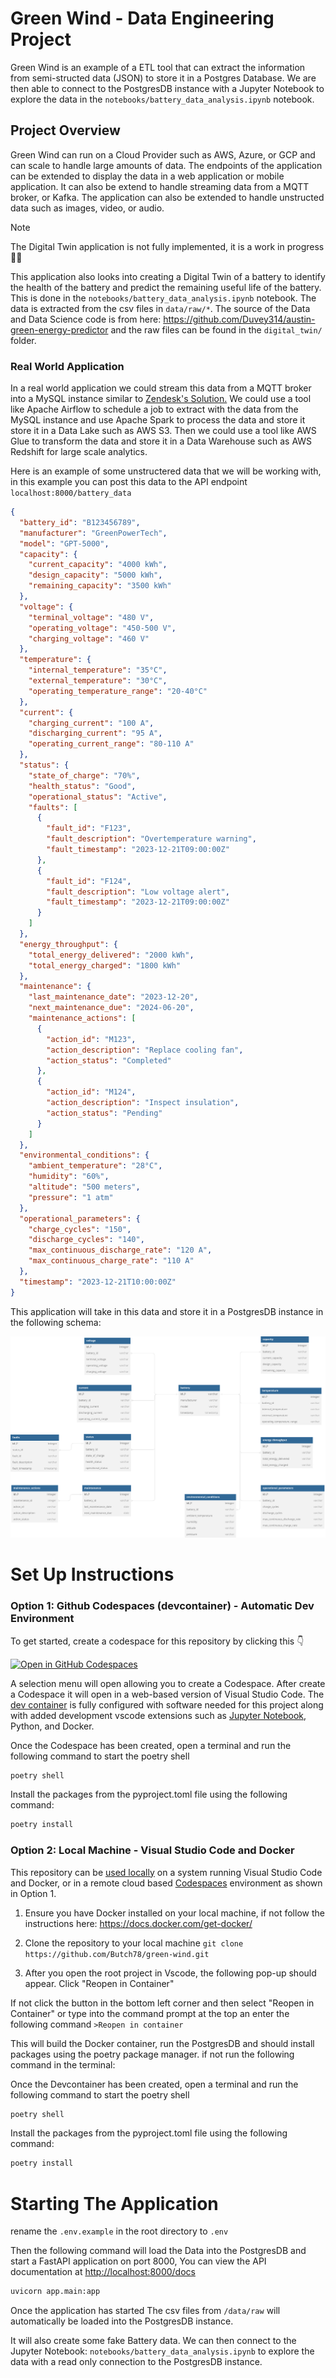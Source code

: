 # Green Wind - Data Engineering Project

Green Wind is an example of a ETL tool that can extract the information from semi-structed data (JSON) to store it in a Postgres Database. We are then able to connect to the PostgresDB instance with a Jupyter Notebook to explore the data in the ```notebooks/battery_data_analysis.ipynb``` notebook. 

## Project Overview

Green Wind can run on a Cloud Provider such as AWS, Azure, or GCP and can scale to handle large amounts of data. The endpoints of the application can be extended to display the data in a web application or mobile application. It can also be extend to handle streaming data from a MQTT broker, or Kafka. The application can also be extended to handle unstructed data such as images, video, or audio. 

> [!NOTE]
> The Digital Twin application is not fully implemented, it is a work in progress 👷‍♂️

This application also looks into creating a Digital Twin of a battery to identify the health of the battery and predict the remaining useful life of the battery. This is done in the ```notebooks/battery_data_analysis.ipynb``` notebook. The data is extracted from the csv files in ```data/raw/*```. The source of the Data and Data Science code is from here:
https://github.com/Duvey314/austin-green-energy-predictor and the raw files can be found in the ```digital_twin/``` folder.


### Real World Application

In a real world application we could stream this data from a MQTT broker into a MySQL instance similar to [Zendesk's Solution.](https://www.infoq.com/news/2023/12/zendesk-dynamodb-mysql-s3-cost/) We could use a tool like Apache Airflow to schedule a job to extract with the data from the MySQL instance and use Apache Spark to process the data and store it store it in a Data Lake such as AWS S3. Then we could use a tool like AWS Glue to transform the data and store it in a Data Warehouse such as AWS Redshift for large scale analytics. 






Here is an example of some unstructered data that we will be working with, in this example you can post this data to the API endpoint ```localhost:8000/battery_data```


```json
{
  "battery_id": "B123456789",
  "manufacturer": "GreenPowerTech",
  "model": "GPT-5000",
  "capacity": {
    "current_capacity": "4000 kWh",
    "design_capacity": "5000 kWh",
    "remaining_capacity": "3500 kWh"
  },
  "voltage": {
    "terminal_voltage": "480 V",
    "operating_voltage": "450-500 V",
    "charging_voltage": "460 V"
  },
  "temperature": {
    "internal_temperature": "35°C",
    "external_temperature": "30°C",
    "operating_temperature_range": "20-40°C"
  },
  "current": {
    "charging_current": "100 A",
    "discharging_current": "95 A",
    "operating_current_range": "80-110 A"
  },
  "status": {
    "state_of_charge": "70%",
    "health_status": "Good",
    "operational_status": "Active",
    "faults": [
      {
        "fault_id": "F123",
        "fault_description": "Overtemperature warning",
        "fault_timestamp": "2023-12-21T09:00:00Z"
      },
      {
        "fault_id": "F124",
        "fault_description": "Low voltage alert",
        "fault_timestamp": "2023-12-21T09:00:00Z"
      }
    ]
  },
  "energy_throughput": {
    "total_energy_delivered": "2000 kWh",
    "total_energy_charged": "1800 kWh"
  },
  "maintenance": {
    "last_maintenance_date": "2023-12-20",
    "next_maintenance_due": "2024-06-20",
    "maintenance_actions": [
      {
        "action_id": "M123",
        "action_description": "Replace cooling fan",
        "action_status": "Completed"
      },
      {
        "action_id": "M124",
        "action_description": "Inspect insulation",
        "action_status": "Pending"
      }
    ]
  },
  "environmental_conditions": {
    "ambient_temperature": "28°C",
    "humidity": "60%",
    "altitude": "500 meters",
    "pressure": "1 atm"
  },
  "operational_parameters": {
    "charge_cycles": "150",
    "discharge_cycles": "140",
    "max_continuous_discharge_rate": "120 A",
    "max_continuous_charge_rate": "110 A"
  },
  "timestamp": "2023-12-21T10:00:00Z"
}
```
This application will take in this data and store it in a PostgresDB instance in the following schema:

![Database UML Diagram](./app/schema/green-wind.svg)





# Set Up Instructions

### Option 1: Github Codespaces (devcontainer) - Automatic Dev Environment

To get started, create a codespace for this repository by clicking this 👇

[![Open in GitHub Codespaces](https://github.com/codespaces/badge.svg)](https://github.com/codespaces/new?hide_repo_select=true&ref=main&repo=733376401&skip_quickstart=true&machine=standardLinux32gb&devcontainer_path=.devcontainer%2Fdevcontainer.json&geo=EuropeWest)

A selection menu will open allowing you to create a Codespace. After create a Codespace it  will open in a web-based version of Visual Studio Code. The [dev container](.devcontainer/devcontainer.json) is fully configured with software needed for this project along with added development vscode extensions such as [Jupyter Notebook](https://marketplace.visualstudio.com/items?itemName=ms-toolsai.jupyter), Python, and Docker.

Once the Codespace has been created, open a terminal and run the following command to start the poetry shell 

```bash
poetry shell
```
Install the packages from the pyproject.toml file using the following command:

```bash
poetry install
```

### Option 2: Local Machine - Visual Studio Code and Docker

This repository can be [used locally](https://code.visualstudio.com/docs/devcontainers/tutorial) on a system running Visual Studio Code and Docker, or in a remote cloud based [Codespaces](https://github.com/features/codespaces) environment as shown in Option 1.

1. Ensure you have Docker installed on your local machine, if not follow the instructions here: <https://docs.docker.com/get-docker/>

2. Clone the repository to your local machine
   ```git clone https://github.com/Butch78/green-wind.git```

3. After you open the root project in Vscode, the following pop-up should appear. Click "Reopen in Container"

If not click the button in the bottom left corner and then select "Reopen in Container" or type into the command prompt at the top an enter the following command ```>Reopen in container```

This will build the Docker container, run the PostgresDB and should install packages using the poetry package manager. if not run the following command in the terminal:

Once the Devcontainer has been created, open a terminal and run the following command to start the poetry shell 

```bash
poetry shell
```
Install the packages from the pyproject.toml file using the following command:

```bash
poetry install
```

# Starting The Application

rename the ```.env.example``` in the root directory to ```.env```

Then the following command will load the Data into the PostgresDB and start a FastAPI application on port 8000, You can view the API documentation at <http://localhost:8000/docs>

```bash
uvicorn app.main:app
```

Once the application has started The csv files from ```/data/raw```  will automatically be loaded into the PostgresDB instance. 

It will also create some fake Battery data. We can then connect to the Jupyter Notebook: ```notebooks/battery_data_analysis.ipynb```  to explore the data with a read only connection to the PostgresDB instance.



